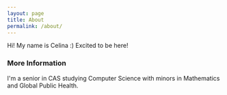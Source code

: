 ```yaml
---
layout: page
title: About
permalink: /about/
---
```


Hi! My name is Celina :) Excited to be here!

### More Information

I'm a senior in CAS studying Computer Science with minors in Mathematics and Global Public Health.

